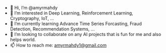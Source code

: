 - 👋 Hi, I’m @amyrmahdy
- 👀 I’m interested in Deep Learning, Reinforcement Learning, Cryptography, IoT, ...
- 🌱 I’m currently learning Advance Time Series Forcasting, Fraud Detection, Recommendation Systems, ...
- 💞️ I’m looking to collaborate on any AI projects that is fun for me and also helps world. 
- 📫 How to reach me: amyrmahdy1@gmail.com


<!---
amyrmahdy/amyrmahdy is a ✨ special ✨ repository because its `README.md` (this file) appears on your GitHub profile.
You can click the Preview link to take a look at your changes.
--->
